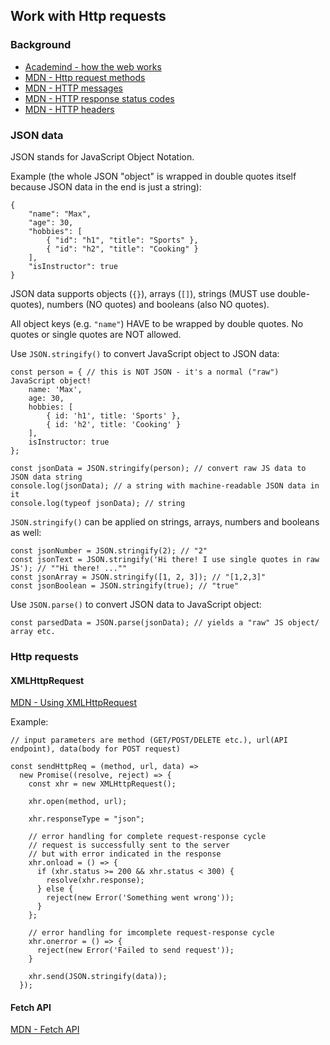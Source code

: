 ## Work with Http requests

### Background

- [Academind - how the web works](https://academind.com/learn/web-dev/how-the-web-works/)
- [MDN - Http request methods](https://developer.mozilla.org/en-US/docs/Web/HTTP/Methods)
- [MDN - HTTP messages](https://developer.mozilla.org/en-US/docs/Web/HTTP/Messages)
- [MDN - HTTP response status codes](https://developer.mozilla.org/en-US/docs/Web/HTTP/Status)
- [MDN - HTTP headers](https://developer.mozilla.org/en-US/docs/Web/HTTP/Headers)

### JSON data

JSON stands for JavaScript Object Notation.

Example (the whole JSON "object" is wrapped in double quotes itself because JSON data in the end is just a string): 
```
{
    "name": "Max",
    "age": 30,
    "hobbies": [
        { "id": "h1", "title": "Sports" },
        { "id": "h2", "title": "Cooking" }
    ],
    "isInstructor": true
}
```

JSON data supports objects (`{}`), arrays (`[]`), strings (MUST use double-quotes), numbers (NO quotes) and booleans (also NO quotes).

All object keys (e.g. `"name"`) HAVE to be wrapped by double quotes. No quotes or single quotes are NOT allowed.

Use `JSON.stringify()` to convert JavaScript object to JSON data:
```
const person = { // this is NOT JSON - it's a normal ("raw") JavaScript object!
    name: 'Max',
    age: 30,
    hobbies: [
        { id: 'h1', title: 'Sports' },
        { id: 'h2', title: 'Cooking' }
    ],
    isInstructor: true
};
 
const jsonData = JSON.stringify(person); // convert raw JS data to JSON data string
console.log(jsonData); // a string with machine-readable JSON data in it
console.log(typeof jsonData); // string
```
`JSON.stringify()` can be applied on strings, arrays, numbers and booleans as well:
```
const jsonNumber = JSON.stringify(2); // "2"
const jsonText = JSON.stringify('Hi there! I use single quotes in raw JS'); // ""Hi there! ...""
const jsonArray = JSON.stringify([1, 2, 3]); // "[1,2,3]"
const jsonBoolean = JSON.stringify(true); // "true"
```

Use `JSON.parse()` to convert JSON data to JavaScript object:
```
const parsedData = JSON.parse(jsonData); // yields a "raw" JS object/ array etc.
```

### Http requests

#### XMLHttpRequest

[MDN - Using XMLHttpRequest](https://developer.mozilla.org/en-US/docs/Web/API/XMLHttpRequest/Using_XMLHttpRequest)

Example: 
```
// input parameters are method (GET/POST/DELETE etc.), url(API endpoint), data(body for POST request)

const sendHttpReq = (method, url, data) =>
  new Promise((resolve, reject) => {
    const xhr = new XMLHttpRequest();

    xhr.open(method, url);

    xhr.responseType = "json";

    // error handling for complete request-response cycle
    // request is successfully sent to the server 
    // but with error indicated in the response
    xhr.onload = () => {
      if (xhr.status >= 200 && xhr.status < 300) {
        resolve(xhr.response);
      } else {
        reject(new Error('Something went wrong'));
      }
    };

    // error handling for imcomplete request-response cycle
    xhr.onerror = () => {
      reject(new Error('Failed to send request'));
    }

    xhr.send(JSON.stringify(data));
  });
```

#### Fetch API

[MDN - Fetch API](https://developer.mozilla.org/en-US/docs/Web/API/Fetch_API)

